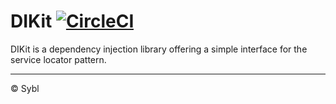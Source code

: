 # DIKit [![CircleCI](https://img.shields.io/circleci/build/github/sybl/swift-dikit/main?token=dc3f0c58d92c3ccec35f1857dc1c2468d70ebc7e)](https://circleci.com/gh/sybl/swift-dikit/tree/main)

DIKit is a dependency injection library offering a simple interface for the service locator pattern.

---

© Sybl
